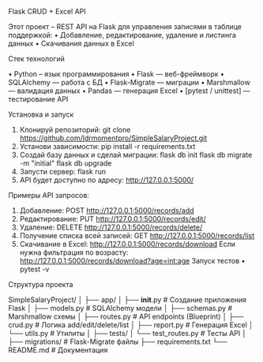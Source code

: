 Flask CRUD + Excel API

Этот проект – REST API на Flask для управления записями в таблице поддержкой:
•	Добавление, редактирование, удаление и листинга данных
•	Скачивания данных в Excel


Стек технологий

•	Python – язык программирования
•	Flask — веб-фреймворк
•	SQLAlchemy — работа с БД
•	Flask-Migrate — миграции
•	Marshmallow — валидация данных
•	Pandas — генерация Excel
•	[pytest / unittest] — тестирование API


Установка и запуск

1)	Клонируй репозиторий:
git clone https://github.com/ldrmomentpro/SimpleSalaryProject.git
2)	Установи зависимости:
pip install -r requirements.txt
3)	Создай базу данных и сделай миграции:
flask db init
flask db migrate -m "initial"
flask db upgrade
4)	Запусти сервер:
flask run
5)	API будет доступно по адресу:
http://127.0.0.1:5000/


Примеры API запросов:

1)	Добавление:
POST http://127.0.0.1:5000/records/add
2)	Редактирование:
PUT http://127.0.0.1:5000/records/edit/<id>
3)	Удаление:
DELETE http://127.0.0.1:5000/records/delete/<id>
4)	Получение списка всей записей:
GET http://127.0.0.1:5000/records/list
5)	Скачивание в Excel:
http://127.0.0.1:5000/records/download
Если нужна фильтрация по возрасту:
http://127.0.0.1:5000/records/download?age=<int:age>
Запуск тестов
•	pytest -v


Структура проекта

SimpleSalaryProject/
│
├── app/
│   ├── __init__.py         # Создание приложения Flask
│   ├── models.py           # SQLAlchemy модели
│   ├── schemas.py          # Marshmallow схемы
│   ├── routes.py           # API endpoints (Blueprint)
│   ├── crud.py             # Логика add/edit/delete/list
│   ├── report.py           # Генерация Excel
│   └── utils.py            # Утилиты
│
├── tests/
│   └── test_routes.py      # Тесты API
│
├── migrations/             # Flask-Migrate файлы
├── requirements.txt
└── README.md               #  Документация
